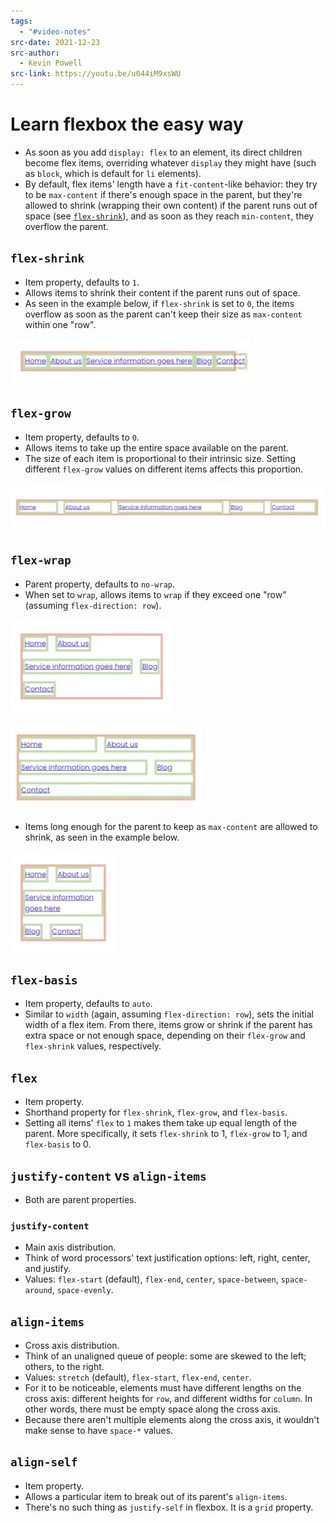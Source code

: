 ```yaml
---
tags:
  - "#video-notes"
src-date: 2021-12-23
src-author:
  - Kevin Powell
src-link: https://youtu.be/u044iM9xsWU
---
```

# Learn flexbox the easy way

- As soon as you add `display: flex` to an element, its direct children become flex items, overriding whatever `display` they might have (such as `block`, which is default for `li` elements).
- By default, flex items' length have a `fit-content`-like behavior: they try to be `max-content` if there's enough space in the parent, but they're allowed to shrink (wrapping their own content) if the parent runs out of space (see [`flex-shrink`](#`flex-shrink`)), and as soon as they reach `min-content`, they overflow the parent.

## `flex-shrink`

- Item property, defaults to `1`.
- Allows items to shrink their content if the parent runs out of space.
- As seen in the example below, if `flex-shrink` is set to `0`, the items overflow as soon as the parent can't keep their size as `max-content` within one "row".

![](utilities/attachments/Pasted%20image%2020241026155922.png)

## `flex-grow`

- Item property, defaults to `0`.
- Allows items to take up the entire space available on the parent.
- The size of each item is proportional to their intrinsic size. Setting different `flex-grow` values on different items affects this proportion.

![](utilities/attachments/Pasted%20image%2020241026155835.png)

## `flex-wrap`

- Parent property, defaults to `no-wrap`.
- When set to `wrap`, allows items to `wrap` if they exceed one "row" (assuming `flex-direction: row`).

![with `flex-grow: 0`](utilities/attachments/Pasted%20image%2020241026161011.png)

![with `flex-grow: 1`](utilities/attachments/Pasted%20image%2020241026155812.png)

- Items long enough for the parent to keep as `max-content` are allowed to shrink, as seen in the example below.

![](utilities/attachments/Pasted%20image%2020241026161221.png)

## `flex-basis`

- Item property, defaults to `auto`.
- Similar to `width` (again, assuming `flex-direction: row`), sets the initial width of a flex item. From there, items grow or shrink if the parent has extra space or not enough space, depending on their `flex-grow` and `flex-shrink` values, respectively.

## `flex`

- Item property.
- Shorthand property for `flex-shrink`, `flex-grow`, and `flex-basis`.
- Setting all items' `flex` to `1` makes them take up equal length of the parent. More specifically, it sets `flex-shrink` to 1, `flex-grow` to 1, and `flex-basis` to 0.

## `justify-content` vs `align-items`

- Both are parent properties.

### `justify-content`

- Main axis distribution.
- Think of word processors' text justification options: left, right, center, and justify.
- Values: `flex-start` (default), `flex-end`, `center`, `space-between`, `space-around`, `space-evenly`.

## `align-items`

- Cross axis distribution.
- Think of an unaligned queue of people: some are skewed to the left; others, to the right.
- Values: `stretch` (default), `flex-start`, `flex-end`, `center`.
- For it to be noticeable, elements must have different lengths on the cross axis: different heights for `row`, and different widths for `column`. In other words, there must be empty space along the cross axis.
- Because there aren't multiple elements along the cross axis, it wouldn't make sense to have `space-*` values.

## `align-self`

- Item property.
- Allows a particular item to break out of its parent's `align-items`.
- There's no such thing as `justify-self` in flexbox. It is a `grid` property.
